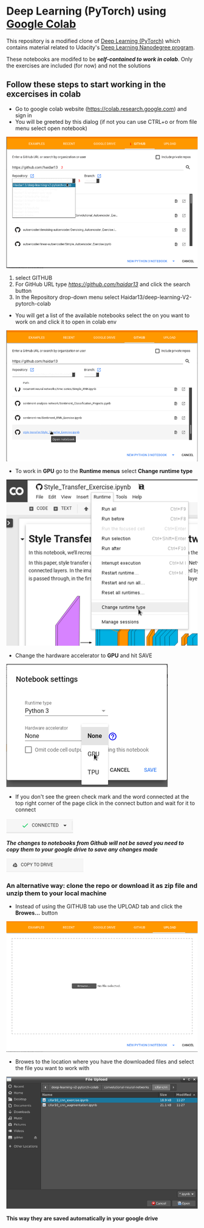 # Deep Learning (PyTorch) using [Google Colab](https://colab.research.google.com)

This repository is a modified clone of [Deep Learning (PyTorch)](https://github.com/udacity/deep-learning-v2-pytorch) which contains material related to Udacity's [Deep Learning Nanodegree program](https://www.udacity.com/course/deep-learning-nanodegree--nd101).

These notebooks are modifed to be ***self-contained to work in colab***. Only the exercises are included (for now) and not the solutions

## Follow these steps to start working in the excercises in colab
* Go to google colab website (https://colab.research.google.com) and sign in
* You will be greeted by this dialog (if not you can use CTRL+o or from file menu select open notebook)
<img src="images/Github01.png">

1. select GITHUB
2. For GitHub URL type *https://github.com/haidar13* and click the search button
3. In the Repository drop-down menu select Haidar13/deep-learning-V2-pytorch-colab

* You will get a list of the available notebooks select the on you want to work on and click it to open in colab env
<img src="images/Github02.png">

* To work in **GPU** go to the **Runtime menus** select **Change runtime type**
<img src="images/Github04.png">

* Change the hardware accelerator to **GPU** and hit SAVE
<img src="images/Github05.png">

* If you don't see the green check mark and the word connected at the top right corner of the page click in the connect button and wait for it to connect
<img src="images/Github03.png">

***The changes to notebooks from Github will not be saved you need to copy them to your google drive to save any changes made***

<img src="images/Github08.png">

### An alternative way: clone the repo or download it as zip file and unzip them to your local machine
* Instead of using the GITHUB tab use the UPLOAD tab and click the **Browes...** button
<img src="images/Github06.png">

* Browes to the location where you have the downloaded files and select the file you want to work with
<img src="images/Github07.png">

**This way they are saved automatically in your google drive**
